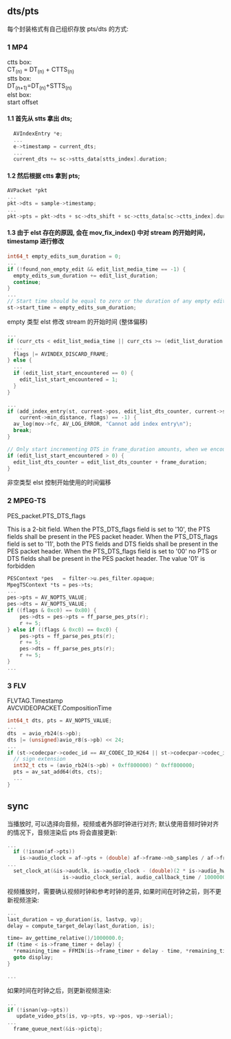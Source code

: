 ## dts/pts
每个封装格式有自己组织存放 pts/dts 的方式:

### 1 MP4
ctts box:<br/>
CT<sub>(n)</sub> = DT<sub>(n)</sub> + CTTS<sub>(n)</sub><br/>
stts box:<br/>
DT<sub>(n+1)</sub>=DT<sub>(n)</sub>+STTS<sub>(n)</sub><br/>
elst box:<br/>
start offset

#### 1.1 首先从 stts 拿出 dts;
```C
  AVIndexEntry *e;
  ...
  e->timestamp = current_dts;
  ...
  current_dts += sc->stts_data[stts_index].duration;
```

#### 1.2 然后根据 ctts 拿到 pts;
```C
AVPacket *pkt
...
pkt->dts = sample->timestamp;
...
pkt->pts = pkt->dts + sc->dts_shift + sc->ctts_data[sc->ctts_index].duration;
```

#### 1.3 由于 elst 存在的原因, 会在 **mov_fix_index()** 中对 stream 的开始时间，timestamp 进行修改
```C
int64_t empty_edits_sum_duration = 0;
...
if (!found_non_empty_edit && edit_list_media_time == -1) {
  empty_edits_sum_duration += edit_list_duration;
  continue;
}
...
// Start time should be equal to zero or the duration of any empty edits.
st->start_time = empty_edits_sum_duration;
```
empty 类型 elst 修改 stream 的开始时间 (整体偏移)

```C
...
if (curr_cts < edit_list_media_time || curr_cts >= (edit_list_duration + edit_list_media_time)) {
  ...
  flags |= AVINDEX_DISCARD_FRAME;
} else {
  ...
  if (edit_list_start_encountered == 0) {
    edit_list_start_encountered = 1;
  }
}

...
if (add_index_entry(st, current->pos, edit_list_dts_counter, current->size,
    current->min_distance, flags) == -1) {
  av_log(mov->fc, AV_LOG_ERROR, "Cannot add index entry\n");
  break;
}

// Only start incrementing DTS in frame_duration amounts, when we encounter a frame in edit list.
if (edit_list_start_encountered > 0) {
  edit_list_dts_counter = edit_list_dts_counter + frame_duration;
}
```
非空类型 elst 控制开始使用的时间偏移

### 2 MPEG-TS
PES_packet.PTS_DTS_flags<br/>
> 
This is a 2-bit field. When the PTS_DTS_flags field is set to '10', the PTS fields shall be present in
the PES packet header. When the PTS_DTS_flags field is set to '11', both the PTS fields and DTS fields shall be present
in the PES packet header. When the PTS_DTS_flags field is set to '00' no PTS or DTS fields shall be present in the PES
packet header. The value '01' is forbidden

```C
PESContext *pes   = filter->u.pes_filter.opaque;
MpegTSContext *ts = pes->ts;
...
pes->pts = AV_NOPTS_VALUE;
pes->dts = AV_NOPTS_VALUE;
if ((flags & 0xc0) == 0x80) {
    pes->dts = pes->pts = ff_parse_pes_pts(r);
    r += 5;
} else if ((flags & 0xc0) == 0xc0) {
    pes->pts = ff_parse_pes_pts(r);
    r += 5;
    pes->dts = ff_parse_pes_pts(r);
    r += 5;
}
...
```

### 3 FLV
FLVTAG.Timestamp<br/>
AVCVIDEOPACKET.CompositionTime<br/>

```C
int64_t dts, pts = AV_NOPTS_VALUE;
...
dts  = avio_rb24(s->pb);
dts |= (unsigned)avio_r8(s->pb) << 24;
...
if (st->codecpar->codec_id == AV_CODEC_ID_H264 || st->codecpar->codec_id == AV_CODEC_ID_MPEG4) {
  // sign extension
  int32_t cts = (avio_rb24(s->pb) + 0xff800000) ^ 0xff800000;
  pts = av_sat_add64(dts, cts);
  ...
}
```

## sync
当播放时, 可以选择向音频，视频或者外部时钟进行对齐;
默认使用音频时钟对齐的情况下，音频渲染后 pts 将会直接更新:
```C
...
  if (!isnan(af->pts))
    is->audio_clock = af->pts + (double) af->frame->nb_samples / af->frame->sample_rate;
...
  set_clock_at(&is->audclk, is->audio_clock - (double)(2 * is->audio_hw_buf_size + is->audio_write_buf_size) / is->audio_tgt.bytes_per_sec,
                  is->audio_clock_serial, audio_callback_time / 1000000.0);

```

视频播放时，需要确认视频时钟和参考时钟的差异, 如果时间在时钟之前，则不更新视频渲染:
```C
...
last_duration = vp_duration(is, lastvp, vp);
delay = compute_target_delay(last_duration, is);

time= av_gettime_relative()/1000000.0;
if (time < is->frame_timer + delay) {
  *remaining_time = FFMIN(is->frame_timer + delay - time, *remaining_time);
  goto display;
}

...
```
如果时间在时钟之后，则更新视频渲染:

```C
...
if (!isnan(vp->pts))
   update_video_pts(is, vp->pts, vp->pos, vp->serial);
...
  frame_queue_next(&is->pictq);
```
